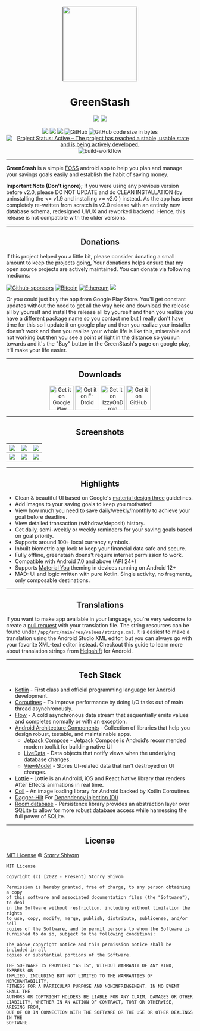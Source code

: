 <p align="center">
  <a href=""><img width="200" height="200" src="https://github.com/Pool-Of-Tears/GreenStash/blob/main/app/src/main/res/mipmap-xxxhdpi/ic_launcher_round.png"></a>
</p>
<h1 align="center">GreenStash</h1>

<p align="center">
  <a href="https://www.android.com"><img src="https://forthebadge.com/images/badges/built-for-android.svg"></a> <a href="https://www.github.com/starry69"><img src="https://forthebadge.com/images/badges/built-with-love.svg"/></a>
</p>

<p align="center">
  <a href="https://t.me/PotApps"><img src="https://img.shields.io/badge/Telegram-PotApps-green?style=flat&logo=telegram"/></a>
  <a href="https://github.com/Pool-Of-Tears/GreenStash/releases"><img src="https://img.shields.io/github/downloads/Pool-Of-Tears/GreenStash/total?label=Downloads&logo=github"</img></a>
  <a href="https://github.com/Pool-Of-Tears/GreenStash/stargazers"><img src="https://img.shields.io/github/stars/Pool-Of-Tears/GreenStash?color=informational&label=Stars"</img></a>
  <img alt="GitHub" src="https://img.shields.io/github/license/Pool-Of-Tears/GreenStash">
  <img alt="GitHub code size in bytes" src="https://img.shields.io/github/languages/code-size/Pool-Of-Tears/GreenStash">
  <a href="https://www.repostatus.org/#active"><img src="https://www.repostatus.org/badges/latest/active.svg" alt="Project Status: Active – The project has reached a stable, usable state and is being actively developed." /></a>
  <img alt="build-workflow"src="https://github.com/Pool-Of-Tears/GreenStash/actions/workflows/android.yml/badge.svg">
</p>

------

**GreenStash** is a simple [FOSS](https://en.m.wikipedia.org/wiki/Free_and_open-source_software) android app to help you plan and manage your savings goals easily and establish the habit of saving money.

**Important Note (Don't ignore);**
If you were using any previous version before v2.0, please DO NOT UPDATE and do CLEAN INSTALLATION (by uninstalling the <= v1.9 and installing >= v2.0 ) instead. As the app has been completely re-written from scratch in v2.0 release with an entirely new database schema, redesigned UI/UX and reworked backend. Hence, this release is not compatible with the older versions.

------

<h2 align="center">Donations</h2>

If this project helped you a little bit, please consider donating a small amount to keep the projects going, Your donations helps ensure that my open source projects are actively maintained. You can donate via following mediums:

[![Github-sponsors](https://img.shields.io/badge/sponsor-30363D?style=for-the-badge&logo=GitHub-Sponsors&logoColor=#EA4AAA)](https://github.com/sponsors/starry-shivam)
[![Bitcoin](https://img.shields.io/badge/Bitcoin-000?style=for-the-badge&logo=bitcoin&logoColor=white)](https://www.blockchain.com/btc/address/bc1q82qh9hw5xupwlf0f3ddfud63sek53lavk6cf0k)
[![Ethereum](https://img.shields.io/badge/Ethereum-3C3C3D?style=for-the-badge&logo=Ethereum&logoColor=white)](https://www.blockchain.com/eth/address/0x9ef20ad6FBf1985e6eF6ea6337ad800Cb8126eD3)
![](https://img.shields.io/badge/starry%40airtel-UPI-red?style=for-the-badge)

Or you could just buy the app from Google Play Store. You'll get constant updates without the need to get all the way here and download the release all by yourself and install the release all by yourself and then you realize you have a different package name so you contact me but I really don't have time for this so I update it on google play and then you realize your installer doesn't work and then you realize your whole life is like this, miserable and not working but then you see a point of light in the distance so you run towards and it's the "Buy" button in the GreenStash's page on google play, it'll make your life easier.

------
<h2 align="center">Downloads</h2>

<div align="center">
<a href="https://play.google.com/store/apps/details?id=com.starry.greenstash"><img alt="Get it on Google Play" src="https://play.google.com/intl/en_us/badges/images/generic/en_badge_web_generic.png" height="65"</img></a>
<a href='https://f-droid.org/packages/com.starry.greenstash/'><img alt='Get it on F-Droid' src='https://fdroid.gitlab.io/artwork/badge/get-it-on.png' height='65'/></a>
<a href='https://apt.izzysoft.de/fdroid/index/apk/com.starry.greenstash'><img alt='Get it on IzzyOnDroid' src='https://gitlab.com/IzzyOnDroid/repo/-/raw/master/assets/IzzyOnDroid.png' height='65'/></a>
<a href="https://github.com/Pool-Of-Tears/GreenStash/releases/latest"><img alt="Get it on GitHub" src="https://github.com/machiav3lli/oandbackupx/blob/034b226cea5c1b30eb4f6a6f313e4dadcbb0ece4/badge_github.png" height="65"</img></a>
</div>

------

<h2 align="center">Screenshots</h2>

| ![](https://te.legra.ph/file/62e0a71bfbba51aa64f44.png) | ![](https://te.legra.ph/file/396f07eebc3cacae8da48.png) | ![](https://te.legra.ph/file/9754841ed1b6f9c4bdb89.png) |
|-------------------------------------------------------|-------|-------------------------------------------------------|
| ![](https://te.legra.ph/file/9e135107db6a8d3acc758.png) | ![](https://te.legra.ph/file/8fae219ae0dfc8d5ae178.png) | ![](https://te.legra.ph/file/12596309941afd16cf5a6.png) |


------

<h2 align="center">Highlights</h2>

- Clean & beautiful UI based on Google's [material design three](https://m3.material.io/) guidelines.
- Add images to your saving goals to keep you motivated!
- View how much you need to save daily/weekly/monthly to achieve your goal before deadline.
- View detailed transaction (withdraw/deposit) history.
- Get daily, semi-weekly or weekly reminders for your saving goals based on goal priority. 
- Supports around 100+ local currency symbols.
- Inbuilt biometric app lock to keep your financial data safe and secure.
- Fully offline, greenstash doens't require internet permission to work.
- Compatible with Android 7.0 and above (API 24+)
- Supports [Material You](https://www.androidpolice.com/everything-we-love-about-material-you/amp/) theming in devices running on Android 12+
- MAD: UI and logic written with pure Kotlin. Single activity, no fragments, only composable destinations.

------

<h2 align="center">Translations</h2>

If you want to make app available in your language, you're very welcome to create a [pull request](https://docs.github.com/en/pull-requests/collaborating-with-pull-requests/proposing-changes-to-your-work-with-pull-requests/about-pull-requests) with your translation file.
The string resources can be found under `/app/src/main/res/values/strings.xml`. It is easiest to make a translation using the Android Studio XML editor, but you can always go with your favorite XML-text editor instead.
Checkout this guide to learn more about translation strings from [Helpshift](https://developers.helpshift.com/android/i18n/) for Android.

------

<h2 align="center">Tech Stack</h2>

- [Kotlin](https://kotlinlang.org/) - First class and official programming language for Android development.
- [Coroutines](https://kotlinlang.org/docs/reference/coroutines-overview.html) - To improve performance by doing I/O tasks out of main thread asynchronously.
- [Flow](https://kotlinlang.org/api/kotlinx.coroutines/kotlinx-coroutines-core/kotlinx.coroutines.flow/-flow/) - A cold asynchronous data stream that sequentially emits values and completes normally or with an exception.
- [Android Architecture Components](https://developer.android.com/topic/libraries/architecture) - Collection of libraries that help you design robust, testable, and maintainable apps.
  - [Jetpack Compose](https://developer.android.com/jetpack/compose?gclsrc=ds&gclsrc=ds) - Jetpack Compose is Android’s recommended modern toolkit for building native UI
  - [LiveData](https://developer.android.com/topic/libraries/architecture/livedata) - Data objects that notify views when the underlying database changes.
  - [ViewModel](https://developer.android.com/topic/libraries/architecture/viewmodel) - Stores UI-related data that isn't destroyed on UI changes.
- [Lottie](https://airbnb.design/lottie) - Lottie is an Android, iOS and React Native library that renders After Effects animations in real time.
- [Coil](https://coil-kt.github.io/coil/compose) - An image loading library for Android backed by Kotlin Coroutines.
- [Dagger-Hilt](https://dagger.dev/hilt) For [Dependency injection (DI)](https://developer.android.com/training/dependency-injection)
- [Room database](https://developer.android.com/jetpack/androidx/releases/room) - Persistence library provides an abstraction layer over SQLite to allow for more robust database access while harnessing the full power of SQLite.

------

<h2 align="center">License</h2>

[MIT License][license] © [Stɑrry Shivɑm][github]

[license]: /LICENSE
[github]: https://github.com/starry69

```
MIT License

Copyright (c) [2022 - Present] Stɑrry Shivɑm

Permission is hereby granted, free of charge, to any person obtaining a copy
of this software and associated documentation files (the "Software"), to deal
in the Software without restriction, including without limitation the rights
to use, copy, modify, merge, publish, distribute, sublicense, and/or sell
copies of the Software, and to permit persons to whom the Software is
furnished to do so, subject to the following conditions:

The above copyright notice and this permission notice shall be included in all
copies or substantial portions of the Software.

THE SOFTWARE IS PROVIDED "AS IS", WITHOUT WARRANTY OF ANY KIND, EXPRESS OR
IMPLIED, INCLUDING BUT NOT LIMITED TO THE WARRANTIES OF MERCHANTABILITY,
FITNESS FOR A PARTICULAR PURPOSE AND NONINFRINGEMENT. IN NO EVENT SHALL THE
AUTHORS OR COPYRIGHT HOLDERS BE LIABLE FOR ANY CLAIM, DAMAGES OR OTHER
LIABILITY, WHETHER IN AN ACTION OF CONTRACT, TORT OR OTHERWISE, ARISING FROM,
OUT OF OR IN CONNECTION WITH THE SOFTWARE OR THE USE OR OTHER DEALINGS IN THE
SOFTWARE.
```
